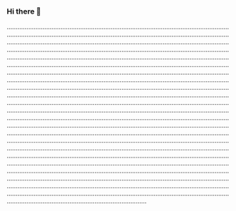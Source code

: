 ### Hi there 👋

..................................................................................................................................................................................................................................................................................................................................................................................................................................................................................................................................................................................................................................................................................................................................................................................................................................................................................................................................................................................................................................................................................................................................................................................................................................................................................................................................................................................................................................................................................................................................................................................................................................................................................................................................................................................................................................................................................................................................................................................................................................................................................................................................................................................................................................................................................................................................................................................................................................................................................................................................................................................................................................................................................................................................................................................................................................................................................................................................................................................................................................................